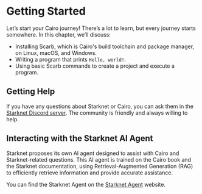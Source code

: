 # Getting Started

Let’s start your Cairo journey! There’s a lot to learn, but every journey starts somewhere. In this chapter, we’ll discuss:

- Installing Scarb, which is Cairo's build toolchain and package manager, on Linux, macOS, and Windows.
- Writing a program that prints `Hello, world!`.
- Using basic Scarb commands to create a project and execute a program.

## Getting Help

If you have any questions about Starknet or Cairo, you can ask them in the [Starknet Discord server][discord]. The community is friendly and always willing to help.

[discord]: https://discord.gg/starknet-community

## Interacting with the Starknet AI Agent

Starknet proposes its own AI agent designed to assist with Cairo and Starknet-related questions. This AI agent is trained on the Cairo book and the Starknet documentation, using Retrieval-Augmented Generation (RAG) to efficiently retrieve information and provide accurate assistance.

You can find the Starknet Agent on the [Starknet Agent][agent gpt] website.

[agent gpt]: https://agent.starknet.id/
